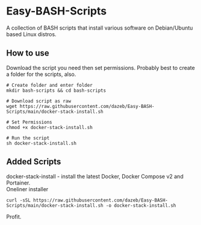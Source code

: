 # Easy-BASH-Scripts
A collection of BASH scripts that install various software on Debian/Ubuntu based Linux distros.  

## How to use  
Download the script you need then set permissions. Probably best to create a folder for the scripts, also.  

```
# Create folder and enter folder
mkdir bash-scripts && cd bash-scripts

# Download script as raw
wget https://raw.githubusercontent.com/dazeb/Easy-BASH-Scripts/main/docker-stack-install.sh

# Set Permissions
chmod +x docker-stack-install.sh

# Run the script
sh docker-stack-install.sh
```
## Added Scripts  

docker-stack-install - install the latest Docker, Docker Compose v2 and Portainer.  
Oneliner installer 
```
curl -sSL https://raw.githubusercontent.com/dazeb/Easy-BASH-Scripts/main/docker-stack-install.sh -o docker-stack-install.sh
```

Profit.
